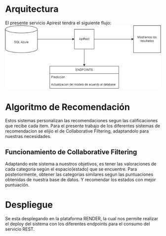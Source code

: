 # Arquitectura
El presente servicio Apirest tendra el siguiente flujo:
![[Flujograma del pryecto]](img/arquitectura.png)




# Algoritmo de Recomendación
Estos sistemas personalizan las recomendaciones segun las calificaciones que recibe cada item. Para el presente trabajo de los diferentes sistemas de recomendacion se elijio el de Collaborative Filtering, adaptandolo para nuestras necesidades.

## Funcionamiento de Collaborative Filtering
Adaptando este sistema a nuestros objetivos, es tener las valoraciones de cada categoria según el espacio(estado) que se encuentre. Para posteriormente, obtener las categorias similares segun las puntuaciones obtenidas de nuestra base de datos.
Y recomendar los estados con mejor puntuación.



# Despliegue
Se esta desplegando en la plataforma RENDER, la cual nos permite realizar el deploy del sistema con los diferentes endpoints para el consumo del servicio REST.

